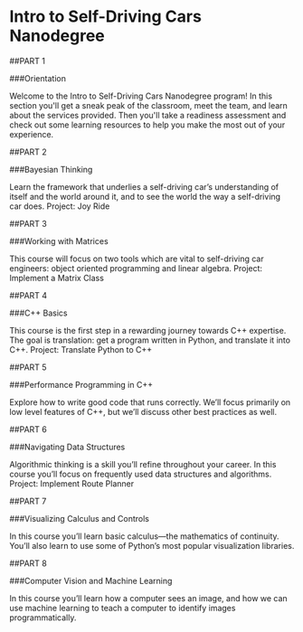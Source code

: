 # Intro to Self-Driving Cars Nanodegree 


##PART 1

###Orientation

Welcome to the Intro to Self-Driving Cars Nanodegree program! In this section you'll get a sneak peak of the classroom, meet the team, and learn about the services provided. Then you'll take a readiness assessment and check out some learning resources to help you make the most out of your experience.

##PART 2

###Bayesian Thinking

Learn the framework that underlies a self-driving car’s understanding of itself and the world around it, and to see the world the way a self-driving car does.
Project: Joy Ride

##PART 3

###Working with Matrices

This course will focus on two tools which are vital to self-driving car engineers: object oriented programming and linear algebra.
Project: Implement a Matrix Class

##PART 4

###C++ Basics

This course is the first step in a rewarding journey towards C++ expertise. The goal is translation: get a program written in Python, and translate it into C++.
Project: Translate Python to C++

##PART 5

###Performance Programming in C++

Explore how to write good code that runs correctly. We’ll focus primarily on low level features of C++, but we’ll discuss other best practices as well.

##PART 6

###Navigating Data Structures

Algorithmic thinking is a skill you’ll refine throughout your career. In this course you’ll focus on frequently used data structures and algorithms.
Project: Implement Route Planner

##PART 7

###Visualizing Calculus and Controls

In this course you’ll learn basic calculus—the mathematics of continuity. You’ll also learn to use some of Python’s most popular visualization libraries.

##PART 8 

###Computer Vision and Machine Learning

In this course you’ll learn how a computer sees an image, and how we can use machine learning to teach a computer to identify images programmatically.

